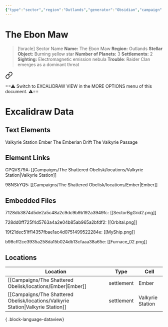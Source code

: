 ```yaml
---
{"type":"sector","region":"Outlands","generator":"Obsidian","campaign":"The Shattered Obelisk","dg-publish":true,"permalink":"/campaigns/the-shattered-obelisk/locations/the-ebon-maw/","dgPassFrontmatter":true,"noteIcon":""}
---
```


# The Ebon Maw


<div class="transclusion internal-embed is-loaded"><div class="markdown-embed">



> [!oracle] Sector Name
>  **Name:** The Ebon Maw
> **Region:** Outlands
> **Stellar Object:** Burning yellow star
> **Number of Planets:** 3
> **Settlements:** 2
> **Sighting:** Electromagnetic emission nebula 
> **Trouble**: Raider Clan emerges as a dominant threat


</div></div>





<div class="transclusion internal-embed is-loaded"><a class="markdown-embed-link" href="/campaigns/the-shattered-obelisk/locations/the-ebon-maw-sector/" aria-label="Open link"><svg xmlns="http://www.w3.org/2000/svg" width="24" height="24" viewBox="0 0 24 24" fill="none" stroke="currentColor" stroke-width="2" stroke-linecap="round" stroke-linejoin="round" class="svg-icon lucide-link"><path d="M10 13a5 5 0 0 0 7.54.54l3-3a5 5 0 0 0-7.07-7.07l-1.72 1.71"></path><path d="M14 11a5 5 0 0 0-7.54-.54l-3 3a5 5 0 0 0 7.07 7.07l1.71-1.71"></path></svg></a><div class="markdown-embed">




==⚠  Switch to EXCALIDRAW VIEW in the MORE OPTIONS menu of this document. ⚠==


# Excalidraw Data
## Text Elements
Valkyrie Station 
Ember 
The Emberian Drift 
The Valkyrie Passage 
## Element Links
GPQVS79A: [[Campaigns/The Shattered Obelisk/locations/Valkyrie Station\|Valkyrie Station]]

98NSkYQ5: [[Campaigns/The Shattered Obelisk/locations/Ember\|Ember]]

## Embedded Files
7128db3874d5de2a5c48a2c9dc9b9b192a3949fc: [[SectorBgGrid2.png]]

728dd0ff725f4d5763a4a2e04b85ab965a2bfdf2: [[Orbital.png]]

19f21dec51ff14357fbae1ac4d0751499522284e: [[MyShip.png]]

b98cff2ce3935a258da15b024db13cfaaa38a65e: [[Furnace_02.png]]



</div></div>

## Locations


| Location                                                                            | Type       | Cell             |
| ----------------------------------------------------------------------------------- | ---------- | ---------------- |
| [[Campaigns/The Shattered Obelisk/locations/Ember\|Ember]]                       | settlement | Ember            |
| [[Campaigns/The Shattered Obelisk/locations/Valkyrie Station\|Valkyrie Station]] | settlement | Valkyrie Station |

{ .block-language-dataview}